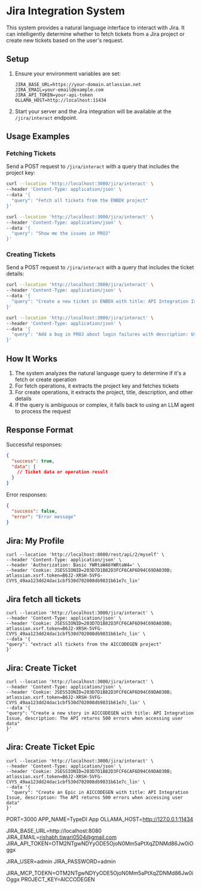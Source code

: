 # Jira Integration System

This system provides a natural language interface to interact with Jira. It can intelligently determine whether to fetch tickets from a Jira project or create new tickets based on the user's request.

## Setup

1. Ensure your environment variables are set:

   ```
   JIRA_BASE_URL=https://your-domain.atlassian.net
   JIRA_EMAIL=your-email@example.com
   JIRA_API_TOKEN=your-api-token
   OLLAMA_HOST=http://localhost:11434
   ```

2. Start your server and the Jira integration will be available at the `/jira/interact` endpoint.

## Usage Examples

### Fetching Tickets

Send a POST request to `/jira/interact` with a query that includes the project key:

```bash
curl --location 'http://localhost:3000/jira/interact' \
--header 'Content-Type: application/json' \
--data '{
  "query": "Fetch all tickets from the ENBDX project"
}'
```

```bash
curl --location 'http://localhost:3000/jira/interact' \
--header 'Content-Type: application/json' \
--data '{
  "query": "Show me the issues in PROJ"
}'
```

### Creating Tickets

Send a POST request to `/jira/interact` with a query that includes the ticket details:

```bash
curl --location 'http://localhost:3000/jira/interact' \
--header 'Content-Type: application/json' \
--data '{
  "query": "Create a new ticket in ENBDX with title: API Integration Issue, description: The API returns 500 errors when accessing user data"
}'
```

```bash
curl --location 'http://localhost:3000/jira/interact' \
--header 'Content-Type: application/json' \
--data '{
  "query": "Add a bug in PROJ about login failures with description: Users cannot log in with SSO"
}'
```

## How It Works

1. The system analyzes the natural language query to determine if it's a fetch or create operation
2. For fetch operations, it extracts the project key and fetches tickets
3. For create operations, it extracts the project, title, description, and other details
4. If the query is ambiguous or complex, it falls back to using an LLM agent to process the request

## Response Format

Successful responses:

```json
{
  "success": true,
  "data": {
    // Ticket data or operation result
  }
}
```

Error responses:

```json
{
  "success": false,
  "error": "Error message"
}
```

## Jira: My Profile

```
curl --location 'http://localhost:8080/rest/api/2/myself' \
--header 'Content-Type: application/json' \
--header 'Authorization: Basic YWRtaW46YWRtaW4=' \
--header 'Cookie: JSESSIONID=203D7D1B82D3FCF6CAF6D94C69DA030B; atlassian.xsrf.token=B6J2-XRSH-5VFG-CVYS_49aa123dd24dac1cbf530d702008db9831b61e7c_lin'
```

## Jira fetch all tickets

```
curl --location 'http://localhost:3000/jira/interact' \
--header 'Content-Type: application/json' \
--header 'Cookie: JSESSIONID=203D7D1B82D3FCF6CAF6D94C69DA030B; atlassian.xsrf.token=B6J2-XRSH-5VFG-CVYS_49aa123dd24dac1cbf530d702008db9831b61e7c_lin' \
--data '{
"query": "extract all tickets from the AICCODEGEN project"
}'
```

## Jira: Create Ticket

```
curl --location 'http://localhost:3000/jira/interact' \
--header 'Content-Type: application/json' \
--header 'Cookie: JSESSIONID=203D7D1B82D3FCF6CAF6D94C69DA030B; atlassian.xsrf.token=B6J2-XRSH-5VFG-CVYS_49aa123dd24dac1cbf530d702008db9831b61e7c_lin' \
--data '{
"query": "Create a new story in AICCODEGEN with title: API Integration Issue, description: The API returns 500 errors when accessing user data"
}'
```

## Jira: Create Ticket Epic

```
curl --location 'http://localhost:3000/jira/interact' \
--header 'Content-Type: application/json' \
--header 'Cookie: JSESSIONID=203D7D1B82D3FCF6CAF6D94C69DA030B; atlassian.xsrf.token=B6J2-XRSH-5VFG-CVYS_49aa123dd24dac1cbf530d702008db9831b61e7c_lin' \
--data '{
  "query": "Create an Epic in AICCODEGEN with title: API Integration Issue, description: The API returns 500 errors when accessing user data"
}'
```

PORT=3000
APP_NAME=TypeDI App
OLLAMA_HOST=http://127.0.0.1:11434

JIRA_BASE_URL=http://localhost:8080
JIRA_EMAIL=rishabh.tiwari0504@gmail.com
JIRA_API_TOKEN=OTM2NTgwNDYyODE5OjoN0Mm5aPtXqZDNMd86Jw0iOggx

JIRA_USER=admin
JIRA_PASSWORD=admin

JIRA_MCP_TOEKN=OTM2NTgwNDYyODE5OjoN0Mm5aPtXqZDNMd86Jw0iOggx
PROJECT_KEY=AICCODEGEN
